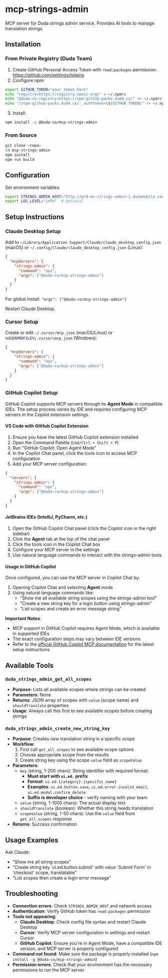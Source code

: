 # mcp-strings-admin

MCP server for Duda strings admin service. Provides AI tools to manage translation strings.

## Installation

### From Private Registry (Duda Team)

1. Create GitHub Personal Access Token with `read:packages` permission: https://github.com/settings/tokens
2. Configure npm:
```bash
export GITHUB_TOKEN="your_token_here"
echo "registry=https://registry.npmjs.org/" > ~/.npmrc
echo "@duda-co:registry=https://npm-github-packs.dud4.co/" >> ~/.npmrc
echo "//npm-github-packs.dud4.co/:_authToken=\${GITHUB_TOKEN}" >> ~/.npmrc
```
3. Install:
```bash
npm install -g @duda-co/mcp-strings-admin
```

### From Source

```bash
git clone <repo>
cd mcp-strings-admin
npm install
npm run build
```

## Configuration

Set environment variables:
```bash
export STRINGS_ADMIN_HOST="http://prd-ms-strings-admin-1.dudamobile.com"  # Default
export LOG_LEVEL="info"  # Optional
```

## Setup Instructions

### Claude Desktop Setup

Add to `~/Library/Application Support/Claude/claude_desktop_config.json` (macOS) or `~/.config/Claude/claude_desktop_config.json` (Linux):

```json
{
  "mcpServers": {
    "strings-admin": {
      "command": "npx",
      "args": ["@duda-co/mcp-strings-admin"]
    }
  }
}
```

For global install: `"args": ["@duda-co/mcp-strings-admin"]`

Restart Claude Desktop.

### Cursor Setup

Create or edit `~/.cursor/mcp.json` (macOS/Linux) or `%USERPROFILE%\.cursor\mcp.json` (Windows):

```json
{
  "mcpServers": {
    "strings-admin": {
      "command": "npx",
      "args": ["@duda-co/mcp-strings-admin"]
    }
  }
}
```

### GitHub Copilot Setup

GitHub Copilot supports MCP servers through its **Agent Mode** in compatible IDEs. The setup process varies by IDE and requires configuring MCP servers in the Copilot extension settings.

#### VS Code with GitHub Copilot Extension

1. Ensure you have the latest GitHub Copilot extension installed
2. Open the Command Palette (`Cmd/Ctrl + Shift + P`)
3. Run "GitHub Copilot: Open Agent Mode"
4. In the Copilot Chat panel, click the tools icon to access MCP configuration
5. Add your MCP server configuration:

```json
{
  "servers": {
    "strings-admin": {
      "command": "npx",
      "args": ["@duda-co/mcp-strings-admin"]
    }
  }
}
```

#### JetBrains IDEs (IntelliJ, PyCharm, etc.)

1. Open the GitHub Copilot Chat panel (click the Copilot icon in the right sidebar)
2. Click the **Agent** tab at the top of the chat panel
3. Click the tools icon in the Copilot Chat box
4. Configure your MCP server in the settings
5. Use natural language commands to interact with the strings-admin tools

#### Usage in GitHub Copilot

Once configured, you can use the MCP server in Copilot Chat by:

1. Opening Copilot Chat and selecting **Agent** mode
2. Using natural language commands like:
   - "Show me all available string scopes using the strings-admin tool"
   - "Create a new string key for a login button using strings-admin"
   - "List scopes and create an error message string"

**Important Notes**: 
- MCP support in GitHub Copilot requires Agent Mode, which is available in supported IDEs
- The exact configuration steps may vary between IDE versions
- Refer to the [official GitHub Copilot MCP documentation](https://docs.github.com/en/copilot/customizing-copilot/using-model-context-protocol/using-the-github-mcp-server) for the latest setup instructions

## Available Tools

### `duda_strings_admin_get_all_scopes`
- **Purpose**: Lists all available scopes where strings can be created
- **Parameters**: None
- **Returns**: JSON array of scopes with `value` (scope name) and `shouldTranslate` properties
- **Usage**: Always call this first to see available scopes before creating strings

### `duda_strings_admin_create_new_string_key`
- **Purpose**: Creates new translation string in a specific scope
- **Workflow**: 
  1. First call `get_all_scopes` to see available scope options
  2. Choose appropriate scope from the results
  3. Create string key using the scope `value` field as `scopeValue`
- **Parameters**:
  - `key` (string, 1-200 chars): String identifier with required format:
    - **Must start with `ui.ed.` prefix**
    - **Format**: `ui.ed.{category}.{specific_name}`
    - **Examples**: `ui.ed.button.save`, `ui.ed.error.invalid_email`, `ui.ed.modal.confirm_delete`
    - **Suffix is developer choice** - verify naming with your team
  - `value` (string, 1-1000 chars): The actual display text
  - `shouldTranslate` (boolean): Whether this string needs translation
  - `scopeValue` (string, 1-50 chars): Use the `value` field from `get_all_scopes` response
- **Returns**: Success confirmation

## Usage Examples

Ask Claude:
- "Show me all string scopes"
- "Create string key 'ui.ed.button.submit' with value 'Submit Form' in 'checkout' scope, translatable"
- "List scopes then create a login error message"

## Troubleshooting

- **Connection errors**: Check `STRINGS_ADMIN_HOST` and network access
- **Authentication**: Verify GitHub token has `read:packages` permission
- **Tools not appearing**: 
  - **Claude Desktop**: Check config file syntax and restart Claude Desktop
  - **Cursor**: Verify MCP server configuration in settings and restart Cursor
  - **GitHub Copilot**: Ensure you're in Agent Mode, have a compatible IDE version, and MCP server is properly configured
- **Command not found**: Make sure the package is properly installed (`npm install -g @duda-co/mcp-strings-admin`)
- **Permission errors**: Check that your environment has the necessary permissions to run the MCP server 